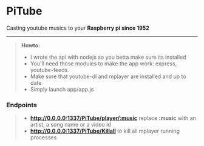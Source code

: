 PiTube
===================


Casting youtube musics to your **Raspberry pi since 1952**

----------

> **Howto:**
> - I wrote the api with nodejs so you betta make sure its installed
> - You'll need those modules to make the app work: express, youtube-feeds.
> - Make sure that youtube-dl and mplayer are installed and up to date
> - Simply launch app/app.js


### Endpoints
> - **http://0.0.0.0:1337/PiTube/player/:music** replace **:music** with an artist, a song name or a video id
> - **http://0.0.0.0:1337/PiTube/Killall** to kill all mplayer running processes